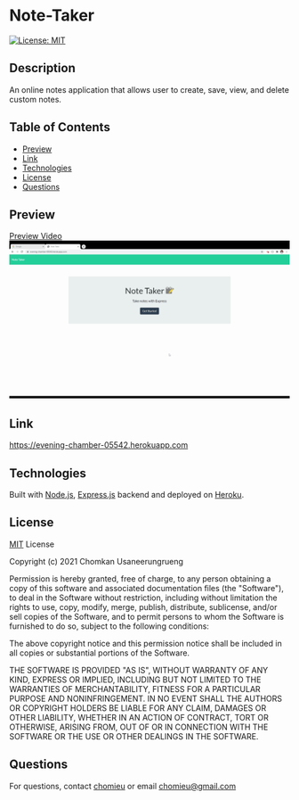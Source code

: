 # Note-Taker
[![License: MIT](https://img.shields.io/badge/License-MIT-yellow.svg)](https://choosealicense.com/licenses/mit/)
        
## Description
An online notes application that allows user to create, save, view, and delete custom notes. 
   
## Table of Contents
* [Preview](#preview)
* [Link](#link)
* [Technologies](#technologies)
* [License](#license)
* [Questions](#questions)

## Preview
[Preview Video](https://drive.google.com/file/d/1lCTEtZR53RHGTycQ0hcHhVSSOLtSjO1c/view)</br>
![Preview GIF](./preview.gif)

## Link
<https://evening-chamber-05542.herokuapp.com>

## Technologies
Built with [Node.js](https://nodejs.org/en/), [Express.js](https://expressjs.com) backend and deployed on [Heroku](https://devcenter.heroku.com/).

## License
[MIT](https://choosealicense.com/licenses/mit/) License

Copyright (c) 2021 Chomkan Usaneerungrueng

Permission is hereby granted, free of charge, to any person obtaining a copy
of this software and associated documentation files (the "Software"), to deal
in the Software without restriction, including without limitation the rights
to use, copy, modify, merge, publish, distribute, sublicense, and/or sell
copies of the Software, and to permit persons to whom the Software is
furnished to do so, subject to the following conditions:

The above copyright notice and this permission notice shall be included in all
copies or substantial portions of the Software.

THE SOFTWARE IS PROVIDED "AS IS", WITHOUT WARRANTY OF ANY KIND, EXPRESS OR
IMPLIED, INCLUDING BUT NOT LIMITED TO THE WARRANTIES OF MERCHANTABILITY,
FITNESS FOR A PARTICULAR PURPOSE AND NONINFRINGEMENT. IN NO EVENT SHALL THE
AUTHORS OR COPYRIGHT HOLDERS BE LIABLE FOR ANY CLAIM, DAMAGES OR OTHER
LIABILITY, WHETHER IN AN ACTION OF CONTRACT, TORT OR OTHERWISE, ARISING FROM,
OUT OF OR IN CONNECTION WITH THE SOFTWARE OR THE USE OR OTHER DEALINGS IN THE
SOFTWARE.

## Questions
For questions, contact [chomieu](https://github.com/chomieu) or email chomieu@gmail.com
